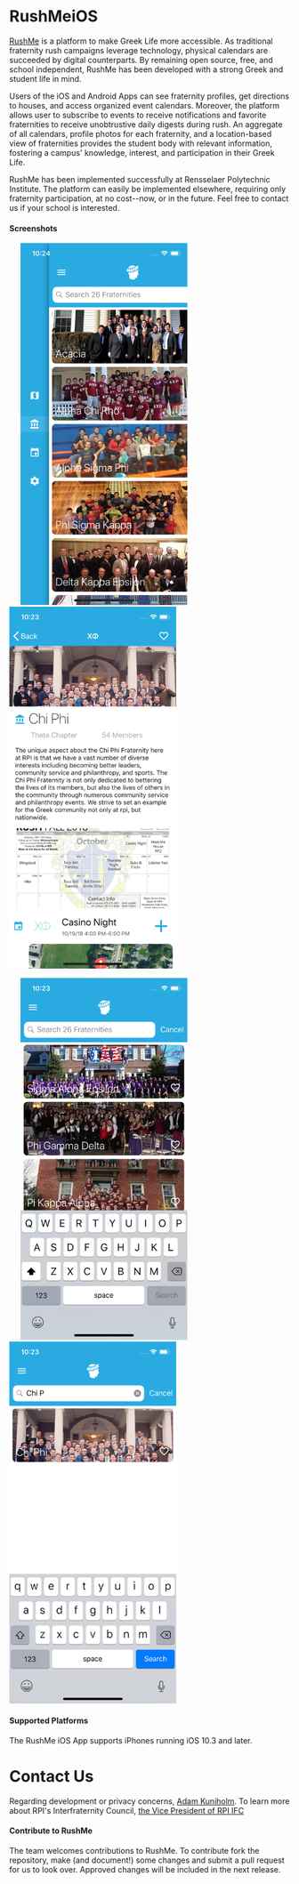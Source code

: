 # RushMeiOS
[RushMe](https://github.com/RushMeTeam) is a platform to make Greek Life more accessible. As traditional fraternity rush campaigns leverage technology, physical calendars are succeeded by digital counterparts. By remaining open source, free, and school independent, RushMe has been developed with a strong Greek and student life in mind.

Users of the iOS and Android Apps can see fraternity profiles, get directions to houses, and access organized event calendars. Moreover, the platform allows user to subscribe to events to receive notifications and favorite fraternities to receive unobtrustive daily digests during rush. An aggregate of all calendars, profile photos for each fraternity, and a location-based view of fraternities provides the student body with relevant information, fostering a campus' knowledge, interest, and participation in their Greek Life.

RushMe has been implemented successfully at Rensselaer Polytechnic Institute. The platform can easily be implemented elsewhere, requiring only fraternity participation, at no cost--now, or in the future. Feel free to contact us if your school is interested.

#### Screenshots
<img src= "https://raw.githubusercontent.com/RushMeTeam/RushMeiOS/master/fastlane/screenshots/en-US/iPhone%20X-MenuOpen.png" alt="RushMe Menu" width="300" hspace = "20" /><img src="https://raw.githubusercontent.com/RushMeTeam/RushMeiOS/master/fastlane/screenshots/en-US/iPhone%20X-FraternityDetail.png" alt="Fraternity Detail View" width="300" />

<img src="https://raw.githubusercontent.com/RushMeTeam/RushMeiOS/master/fastlane/screenshots/en-US/iPhone%20X-FraternityMaster.png" alt="Fraternity Master View" width="300" hspace = "20"/> <img src="https://raw.githubusercontent.com/RushMeTeam/RushMeiOS/master/fastlane/screenshots/en-US/iPhone%20X-Searched.png" alt="Fraternity Searching" width="300" />

#### Supported Platforms
The RushMe iOS App supports iPhones running iOS 10.3 and later.

# Contact Us
Regarding development or privacy concerns, [Adam Kuniholm](kuniha@rpi.edu).
To learn more about RPI's Interfraternity Council, [the Vice President of RPI IFC](ifc.rpi.recruitment@gmail.com)

#### Contribute to RushMe
The team welcomes contributions to RushMe. To contribute fork the repository, make (and document!) some changes and submit a pull request for us to look over. Approved changes will be included in the next release.
